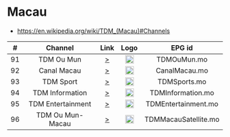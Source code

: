 <h1>Macau</h1>

* https://en.wikipedia.org/wiki/TDM_(Macau)#Channels

| #   | Channel        | Link  | Logo | EPG id |
|:---:|:--------------:|:-----:|:----:|:------:|
| 91  | TDM Ou Mun | [>](https://live4.tdm.com.mo/ch1/ch1.live/playlist.m3u8) | <img height="20" src="https://upload.wikimedia.org/wikipedia/zh/9/9b/TDM_Ou_Mun.png"/> | TDMOuMun.mo |
| 92  | Canal Macau | [>](https://live4.tdm.com.mo/ch2/ch2.live/playlist.m3u8) | <img height="20" src="https://i.imgur.com/oFPUZ97.png"/> | CanalMacau.mo |
| 93  | TDM Sport | [>](https://live4.tdm.com.mo/ch4/sport_ch4.live/playlist.m3u8) | <img height="20" src="https://upload.wikimedia.org/wikipedia/zh/9/9b/TDM_Ou_Mun.png"/> | TDMSports.mo |
| 94  | TDM Information | [>](https://live4.tdm.com.mo/ch5/info_ch5.live/playlist.m3u8) | <img height="20" src="https://upload.wikimedia.org/wikipedia/zh/9/9b/TDM_Ou_Mun.png"/> | TDMInformation.mo |
| 95  | TDM Entertainment | [>](https://live4.tdm.com.mo/ch6/hd_ch6.live/playlist.m3u8) | <img height="20" src="https://upload.wikimedia.org/wikipedia/commons/6/6c/TDM_Entertainment.png"/> | TDMEntertainment.mo |
| 96  | TDM Ou Mun-Macau | [>](https://live4.tdm.com.mo/ch3/ch3.live/playlist.m3u8) | <img height="20" src="https://upload.wikimedia.org/wikipedia/zh/8/87/TDM_Ou_Mun_Macau_logo.png"/> | TDMMacauSatellite.mo |
